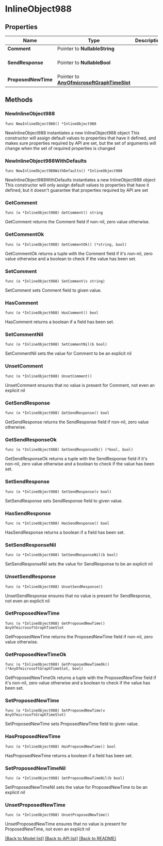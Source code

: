 # InlineObject988

## Properties

Name | Type | Description | Notes
------------ | ------------- | ------------- | -------------
**Comment** | Pointer to **NullableString** |  | [optional] 
**SendResponse** | Pointer to **NullableBool** |  | [optional] [default to false]
**ProposedNewTime** | Pointer to [**AnyOfmicrosoftGraphTimeSlot**](anyOf&lt;microsoft.graph.timeSlot&gt;.md) |  | [optional] 

## Methods

### NewInlineObject988

`func NewInlineObject988() *InlineObject988`

NewInlineObject988 instantiates a new InlineObject988 object
This constructor will assign default values to properties that have it defined,
and makes sure properties required by API are set, but the set of arguments
will change when the set of required properties is changed

### NewInlineObject988WithDefaults

`func NewInlineObject988WithDefaults() *InlineObject988`

NewInlineObject988WithDefaults instantiates a new InlineObject988 object
This constructor will only assign default values to properties that have it defined,
but it doesn't guarantee that properties required by API are set

### GetComment

`func (o *InlineObject988) GetComment() string`

GetComment returns the Comment field if non-nil, zero value otherwise.

### GetCommentOk

`func (o *InlineObject988) GetCommentOk() (*string, bool)`

GetCommentOk returns a tuple with the Comment field if it's non-nil, zero value otherwise
and a boolean to check if the value has been set.

### SetComment

`func (o *InlineObject988) SetComment(v string)`

SetComment sets Comment field to given value.

### HasComment

`func (o *InlineObject988) HasComment() bool`

HasComment returns a boolean if a field has been set.

### SetCommentNil

`func (o *InlineObject988) SetCommentNil(b bool)`

 SetCommentNil sets the value for Comment to be an explicit nil

### UnsetComment
`func (o *InlineObject988) UnsetComment()`

UnsetComment ensures that no value is present for Comment, not even an explicit nil
### GetSendResponse

`func (o *InlineObject988) GetSendResponse() bool`

GetSendResponse returns the SendResponse field if non-nil, zero value otherwise.

### GetSendResponseOk

`func (o *InlineObject988) GetSendResponseOk() (*bool, bool)`

GetSendResponseOk returns a tuple with the SendResponse field if it's non-nil, zero value otherwise
and a boolean to check if the value has been set.

### SetSendResponse

`func (o *InlineObject988) SetSendResponse(v bool)`

SetSendResponse sets SendResponse field to given value.

### HasSendResponse

`func (o *InlineObject988) HasSendResponse() bool`

HasSendResponse returns a boolean if a field has been set.

### SetSendResponseNil

`func (o *InlineObject988) SetSendResponseNil(b bool)`

 SetSendResponseNil sets the value for SendResponse to be an explicit nil

### UnsetSendResponse
`func (o *InlineObject988) UnsetSendResponse()`

UnsetSendResponse ensures that no value is present for SendResponse, not even an explicit nil
### GetProposedNewTime

`func (o *InlineObject988) GetProposedNewTime() AnyOfmicrosoftGraphTimeSlot`

GetProposedNewTime returns the ProposedNewTime field if non-nil, zero value otherwise.

### GetProposedNewTimeOk

`func (o *InlineObject988) GetProposedNewTimeOk() (*AnyOfmicrosoftGraphTimeSlot, bool)`

GetProposedNewTimeOk returns a tuple with the ProposedNewTime field if it's non-nil, zero value otherwise
and a boolean to check if the value has been set.

### SetProposedNewTime

`func (o *InlineObject988) SetProposedNewTime(v AnyOfmicrosoftGraphTimeSlot)`

SetProposedNewTime sets ProposedNewTime field to given value.

### HasProposedNewTime

`func (o *InlineObject988) HasProposedNewTime() bool`

HasProposedNewTime returns a boolean if a field has been set.

### SetProposedNewTimeNil

`func (o *InlineObject988) SetProposedNewTimeNil(b bool)`

 SetProposedNewTimeNil sets the value for ProposedNewTime to be an explicit nil

### UnsetProposedNewTime
`func (o *InlineObject988) UnsetProposedNewTime()`

UnsetProposedNewTime ensures that no value is present for ProposedNewTime, not even an explicit nil

[[Back to Model list]](../README.md#documentation-for-models) [[Back to API list]](../README.md#documentation-for-api-endpoints) [[Back to README]](../README.md)


